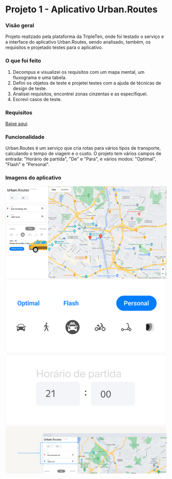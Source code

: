 # Projeto 1 - Aplicativo Urban.Routes

### Visão geral
Projeto realizado pela plataforma da TripleTen, onde foi testado o serviço e a interface do aplicativo Urban.Routes, sendo analisado, também, os requisitos e projetado testes para o aplicativo. 

### O que foi feito
1. Decompus e visualizei os requisitos com um mapa mental, um fluxograma e uma tabela.
2. Defini os objetos de teste e projetei testes com a ajuda de técnicas de design de teste.
3. Analisei requisitos, encontrei zonas cinzentas e as especifiquei.
4. Escrevi casos de teste.

### Requisitos
[Baixe aqui](https://github.com/bibiellabraz/meusarquivos/blob/e40ca64cf0759a2bea0dccaad18bb2b0ecc20134/Requisitos_para_Urban.routes.pdf).

### Funcionalidade
Urban.Routes é um serviço que cria rotas para vários tipos de transporte, calculando o tempo de viagem e o custo. O projeto tem vários campos de entrada: "Horário de partida", "De" e "Para", e vários modos: "Optimal", "Flash" e "Personal".

### Imagens do aplicativo
![Texto Alternativo](https://github.com/bibiellabraz/meusarquivos/blob/c281f3956f4a81f7a53494b13878b7ab1743b750/Image%20(38).png)
![Texto Alternativo](https://github.com/bibiellabraz/meusarquivos/blob/c281f3956f4a81f7a53494b13878b7ab1743b750/Image%20(39).png)
![Texto Alternativo](https://github.com/bibiellabraz/meusarquivos/blob/c281f3956f4a81f7a53494b13878b7ab1743b750/Image%20(40).png)
![Texto Alternativo](https://github.com/bibiellabraz/meusarquivos/blob/c281f3956f4a81f7a53494b13878b7ab1743b750/Image%20(41).png)
